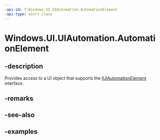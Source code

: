 ```yaml
---
-api-id: T:Windows.UI.UIAutomation.AutomationElement
-api-type: winrt class
---
```


# Windows.UI.UIAutomation.AutomationElement

<!--
public sealed class AutomationElement
-->

## -description

Provides access to a UI object that supports the [IUIAutomationElement](/windows/win32/api/uiautomationclient/nn-uiautomationclient-iuiautomationelement) interface.

## -remarks

## -see-also

## -examples
